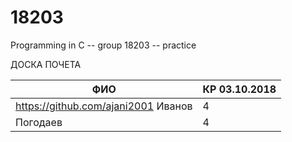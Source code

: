 # 18203
Programming in C -- group 18203 -- practice 

ДОСКА ПОЧЕТА

ФИО | КР 03.10.2018
--- | ---
https://github.com/ajani2001 Иванов	| 4
Погодаев	| 4
